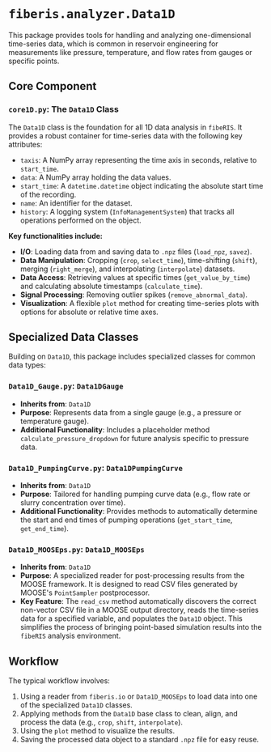 # `fiberis.analyzer.Data1D`

This package provides tools for handling and analyzing one-dimensional time-series data, which is common in reservoir engineering for measurements like pressure, temperature, and flow rates from gauges or specific points.

## Core Component

### `core1D.py`: The `Data1D` Class

The `Data1D` class is the foundation for all 1D data analysis in `fibeRIS`. It provides a robust container for time-series data with the following key attributes:

-   `taxis`: A NumPy array representing the time axis in seconds, relative to `start_time`.
-   `data`: A NumPy array holding the data values.
-   `start_time`: A `datetime.datetime` object indicating the absolute start time of the recording.
-   `name`: An identifier for the dataset.
-   `history`: A logging system (`InfoManagementSystem`) that tracks all operations performed on the object.

**Key functionalities include:**

-   **I/O**: Loading data from and saving data to `.npz` files (`load_npz`, `savez`).
-   **Data Manipulation**: Cropping (`crop`, `select_time`), time-shifting (`shift`), merging (`right_merge`), and interpolating (`interpolate`) datasets.
-   **Data Access**: Retrieving values at specific times (`get_value_by_time`) and calculating absolute timestamps (`calculate_time`).
-   **Signal Processing**: Removing outlier spikes (`remove_abnormal_data`).
-   **Visualization**: A flexible `plot` method for creating time-series plots with options for absolute or relative time axes.

## Specialized Data Classes

Building on `Data1D`, this package includes specialized classes for common data types:

### `Data1D_Gauge.py`: `Data1DGauge`

-   **Inherits from**: `Data1D`
-   **Purpose**: Represents data from a single gauge (e.g., a pressure or temperature gauge).
-   **Additional Functionality**: Includes a placeholder method `calculate_pressure_dropdown` for future analysis specific to pressure data.

### `Data1D_PumpingCurve.py`: `Data1DPumpingCurve`

-   **Inherits from**: `Data1D`
-   **Purpose**: Tailored for handling pumping curve data (e.g., flow rate or slurry concentration over time).
-   **Additional Functionality**: Provides methods to automatically determine the start and end times of pumping operations (`get_start_time`, `get_end_time`).

### `Data1D_MOOSEps.py`: `Data1D_MOOSEps`

-   **Inherits from**: `Data1D`
-   **Purpose**: A specialized reader for post-processing results from the MOOSE framework. It is designed to read CSV files generated by MOOSE's `PointSampler` postprocessor.
-   **Key Feature**: The `read_csv` method automatically discovers the correct non-vector CSV file in a MOOSE output directory, reads the time-series data for a specified variable, and populates the `Data1D` object. This simplifies the process of bringing point-based simulation results into the `fibeRIS` analysis environment.

## Workflow

The typical workflow involves:
1.  Using a reader from `fiberis.io` or `Data1D_MOOSEps` to load data into one of the specialized `Data1D` classes.
2.  Applying methods from the `Data1D` base class to clean, align, and process the data (e.g., `crop`, `shift`, `interpolate`).
3.  Using the `plot` method to visualize the results.
4.  Saving the processed data object to a standard `.npz` file for easy reuse.
